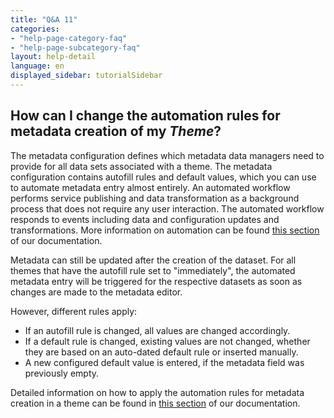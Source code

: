 ```yaml
---
title: "Q&A 11"
categories:
- "help-page-category-faq"
- "help-page-subcategory-faq"
layout: help-detail
language: en
displayed_sidebar: tutorialSidebar
---
```


<h2>How can I change the automation rules for metadata creation of my <i>Theme</i>?</h2>

The metadata configuration defines which metadata data managers need to provide for all data sets associated with a theme. The metadata configuration contains autofill rules and default values, which you can use to automate metadata entry almost entirely. An automated workflow performs service publishing and data transformation as a background process that does not require any user interaction. The automated workflow responds to events including data and configuration updates and transformations. More information on automation can be found <a href="../../references/themes/2018-04-04-reference-themes-automation">this section</a> of our documentation.

Metadata can still be updated after the creation of the dataset. For all themes that have the autofill rule set to "immediately", the automated metadata entry will be triggered for the respective datasets as soon as changes are made to the metadata editor. 

However, different rules apply: 
* If an autofill rule is changed, all values are changed accordingly. 
* If a default rule is changed, existing values are not changed, whether they are based on an auto-dated default rule or inserted manually. 
* A new configured default value is entered, if the metadata field was previously empty. 

Detailed information on how to apply the automation rules for metadata creation in a theme can be found in <a href="../../setup-hc/edit-metadata-config/2015-02-10-theme-edit-metadata">this section</a> of our documentation.

